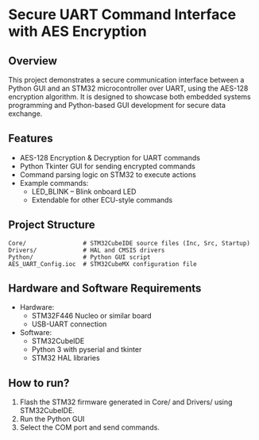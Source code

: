 # Secure UART Command Interface with AES Encryption
## Overview
This project demonstrates a secure communication interface between a Python GUI and an STM32 microcontroller over UART, using the AES-128 encryption algorithm. It is designed to showcase both embedded systems programming and Python-based GUI development for secure data exchange.
## Features
- AES-128 Encryption & Decryption for UART commands  
- Python Tkinter GUI for sending encrypted commands  
- Command parsing logic on STM32 to execute actions  
- Example commands:  
  - LED_BLINK – Blink onboard LED  
  - Extendable for other ECU-style commands  
## Project Structure
```
Core/                # STM32CubeIDE source files (Inc, Src, Startup)  
Drivers/             # HAL and CMSIS drivers  
Python/              # Python GUI script  
AES_UART_Config.ioc  # STM32CubeMX configuration file
```  
## Hardware and Software Requirements
- Hardware:  
  - STM32F446 Nucleo or similar board  
  - USB-UART connection  
- Software:  
  - STM32CubeIDE  
  - Python 3 with pyserial and tkinter  
  - STM32 HAL libraries  
## How to run?
1. Flash the STM32 firmware generated in Core/ and Drivers/ using STM32CubeIDE.
2. Run the Python GUI
3. Select the COM port and send commands.
